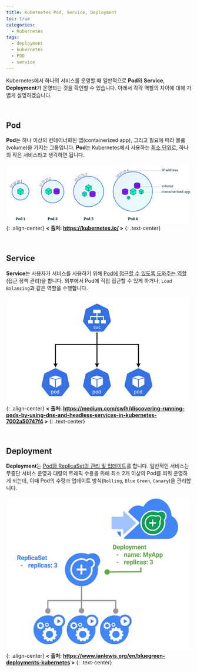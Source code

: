 ```yaml
---
title: Kubernetes Pod, Service, Deployment
toc: true
categories:
  - Kubernetes
tags:
  - deployment
  - kubernetes
  - POD
  - service
---
```


Kubernetes에서 하나의 서비스를 운영할 때 일반적으로 **Pod**와 **Service**, **Deployment**가 운영되는 것을 확인할 수 있습니다. 아래서 각각 역할의 차이에 대해 가볍게 설명하겠습니다.

<br>

## **Pod**

**Pod**는 하나 이상의 컨테이너화된 앱(containerized app), 그리고 필요에 따라 볼륨(volume)을 가지는 그룹입니다. **Pod**는 Kubernetes에서 사용하는 <u>최소 단위</u>로, 하나의 작은 서비스라고 생각하면 됩니다.

![pod describe](/assets/images/posts/2022-7-3-kubernetes-pod-service-deployment/img-1.png){: .align-center}
**< 출처: <https://kubernetes.io/> >**
{: .text-center}

<br>

## **Service**

**Service**는 사용자가 서비스를 사용하기 위해 <u>Pod에 접근할 수 있도록 도와주는 역할</u>(접근 정책 관리)을 합니다. 외부에서 Pod에 직접 접근할 수 있게 하거나, `Load Balancing`과 같은 역할을 수행합니다.

![service describe](/assets/images/posts/2022-7-3-kubernetes-pod-service-deployment/img-2.png){: .align-center}
**< 출처: <https://medium.com/swlh/discovering-running-pods-by-using-dns-and-headless-services-in-kubernetes-7002a50747f4> >**
{: .text-center}

<br>

## **Deployment**

**Deployment**는 <u>Pod와 ReplicaSet의 관리 및 업데이트</u>를 합니다. 일반적인 서비스는 무중단 서비스 운영과 대량의 트래픽 수용을 위해 최소 2개 이상의 Pod를 띄워 운영하게 되는데, 이때 Pod의 수량과 업데이트 방식(`Rolling`, `Blue` `Green`, `Canary`)을 관리합니다.

![deployment describe](/assets/images/posts/2022-7-3-kubernetes-pod-service-deployment/img-3.png){: .align-center}
**< 출처: <https://www.ianlewis.org/en/bluegreen-deployments-kubernetes> >**
{: .text-center}
